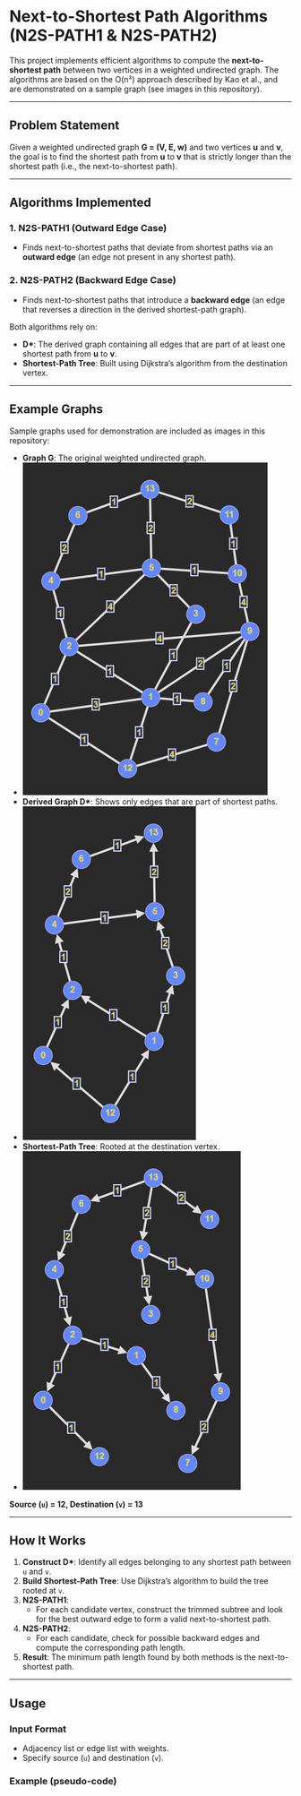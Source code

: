# Next-to-Shortest Path Algorithms (N2S-PATH1 & N2S-PATH2)

This project implements efficient algorithms to compute the **next-to-shortest path** between two vertices in a weighted undirected graph. The algorithms are based on the O(n²) approach described by Kao et al., and are demonstrated on a sample graph (see images in this repository).

---

## Problem Statement

Given a weighted undirected graph **G = (V, E, w)** and two vertices **u** and **v**, the goal is to find the shortest path from **u** to **v** that is strictly longer than the shortest path (i.e., the next-to-shortest path).

---

## Algorithms Implemented

### 1. N2S-PATH1 (Outward Edge Case)
- Finds next-to-shortest paths that deviate from shortest paths via an **outward edge** (an edge not present in any shortest path).

### 2. N2S-PATH2 (Backward Edge Case)
- Finds next-to-shortest paths that introduce a **backward edge** (an edge that reverses a direction in the derived shortest-path graph).

Both algorithms rely on:
- **D\***: The derived graph containing all edges that are part of at least one shortest path from **u** to **v**.
- **Shortest-Path Tree**: Built using Dijkstra’s algorithm from the destination vertex.

---

## Example Graphs

Sample graphs used for demonstration are included as images in this repository:
- **Graph G**: The original weighted undirected graph.
- ![Graph-G](https://github.com/Div16s/Next-To-Shortest-Path/blob/main/images/Graph-G.png?raw=true)
- **Derived Graph D\***: Shows only edges that are part of shortest paths.
- ![Graph-D_star](https://github.com/Div16s/Next-To-Shortest-Path/blob/main/images/Graph-D_star.png?raw=true)
- **Shortest-Path Tree**: Rooted at the destination vertex.
- ![Graph-Shortest_Path_Tree](https://github.com/Div16s/Next-To-Shortest-Path/blob/main/images/Graph-Shortest_Path_Tree.png?raw=true)

**Source (`u`) = 12, Destination (`v`) = 13**

---

## How It Works

1. **Construct D\***: Identify all edges belonging to any shortest path between `u` and `v`.
2. **Build Shortest-Path Tree**: Use Dijkstra’s algorithm to build the tree rooted at `v`.
3. **N2S-PATH1**:
    - For each candidate vertex, construct the trimmed subtree and look for the best outward edge to form a valid next-to-shortest path.
4. **N2S-PATH2**:
    - For each candidate, check for possible backward edges and compute the corresponding path length.
5. **Result**: The minimum path length found by both methods is the next-to-shortest path.

---

## Usage

### Input Format

- Adjacency list or edge list with weights.
- Specify source (`u`) and destination (`v`).

### Example (pseudo-code)
